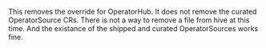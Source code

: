 This removes the override for OperatorHub.  It does not remove the curated OperatorSource CRs.
There is not a way to remove a file from hive at this time.  And the existance of the shipped and curated OperatorSources works fine.